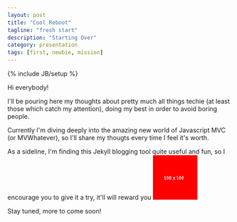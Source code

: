 ```yaml
---
layout: post
title: "Cool Reboot"
tagline: "fresh start"
description: "Starting Over"
category: presentation
tags: [first, newbie, mission]
---
```

{% include JB/setup %}

Hi everybody!

I'll be pouring here my thoughts about pretty much all things techie (at least those which catch my attention), doing my best in order to avoid boring people.

Currently I'm diving deeply into the amazing new world of Javascript MVC (or MVWhatever), so I'll share my thougts every time I feel it's worth.

As a sideline, I'm finding this Jekyll blogging tool quite useful and fun, so I encourage you to give it a try, it'll will reward you
<img class="img-circle" src="/img/100x100.png" />

Stay tuned, more to come soon!



